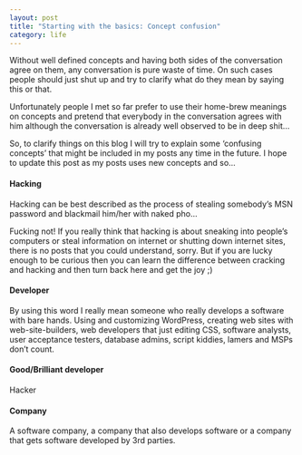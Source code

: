 ```yaml
---
layout: post
title: "Starting with the basics: Concept confusion"
category: life
---
```


Without well defined concepts and having both sides of the conversation agree on them, any conversation is pure waste of time. On such cases people should just shut up and try to clarify what do they mean by saying this or that.

Unfortunately people I met so far prefer to use their home-brew meanings on concepts and pretend that everybody in the conversation agrees with him although the conversation is already well observed to be in deep shit…

So, to clarify things on this blog I will try to explain some ‘confusing concepts’ that might be included in my posts any time in the future. I hope to update this post as my posts uses new concepts and so…

#### Hacking

Hacking can be best described as the process of stealing somebody’s MSN password and blackmail him/her with naked pho…

Fucking not! If you really think that hacking is about sneaking into people’s computers or steal information on internet or shutting down internet sites, there is no posts that you could understand, sorry. But if you are lucky enough to be curious then you can learn the difference between cracking and hacking and then turn back here and get the joy ;)

#### Developer

By using this word I really mean someone who really develops a software with bare hands. Using and customizing WordPress, creating web sites with web-site-builders, web developers that just editing CSS, software analysts, user acceptance testers, database admins, script kiddies, lamers and MSPs don’t count.

#### Good/Brilliant developer

Hacker

#### Company

A software company, a company that also develops software or a company that gets software developed by 3rd parties.
